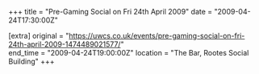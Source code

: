 +++
title = "Pre-Gaming Social on Fri 24th April 2009"
date = "2009-04-24T17:30:00Z"

[extra]
original = "https://uwcs.co.uk/events/pre-gaming-social-on-fri-24th-april-2009-1474489021577/"    
end_time = "2009-04-24T19:00:00Z"
location = "The Bar, Rootes Social Building"
+++



